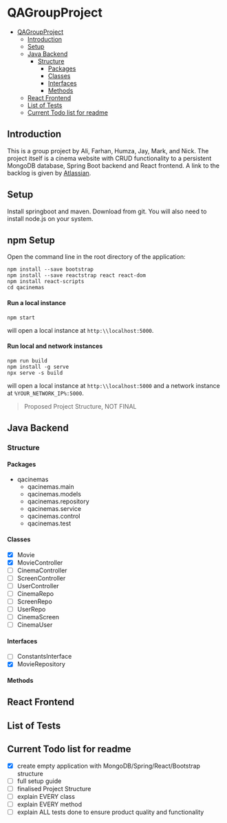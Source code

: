 # QAGroupProject

- [QAGroupProject](#qagroupproject)
  * [Introduction](#introduction)
  * [Setup](#setup)
  * [Java Backend](#java-backend)
    + [Structure](#structure)
      - [Packages](#packages)
      - [Classes](#classes)
      - [Interfaces](#interfaces)
      - [Methods](#methods)
  * [React Frontend](#react-frontend)
  * [List of Tests](#list-of-tests)
  * [Current Todo list for readme](#current-todo-list-for-readme)

## Introduction
This is a group project by Ali, Farhan, Humza, Jay, Mark, and Nick. The project itself is a cinema website with CRUD functionality to a persistent MongoDB database, Spring Boot backend and React frontend. A link to the backlog is given by [Atlassian](https://qacacademypurple.atlassian.net/secure/RapidBoard.jspa?rapidView=29&projectKey=CL2&view=planning.nodetail&selectedIssue=CL2-5).
## Setup
Install springboot and maven. Download from git. You will also need to install node.js on your system.
## npm Setup
Open the command line in the root directory of the application:
```
npm install --save bootstrap
npm install --save reactstrap react react-dom
npm install react-scripts
cd qacinemas
```
#### Run a local instance
```
npm start
```
will open a local instance at `http:\\localhost:5000`. 
#### Run local and network instances
```
npm run build
npm install -g serve
npx serve -s build
```
will open a local instance at `http:\\localhost:5000` and a network instance at `%YOUR_NETWORK_IP%:5000`.
> Proposed Project Structure, NOT FINAL
## Java Backend
### Structure
#### Packages
* qacinemas
  * qacinemas.main
  * qacinemas.models
  * qacinemas.repository
  * qacinemas.service
  * qacinemas.control
  * qacinemas.test
#### Classes
* [x] Movie
* [x] MovieController
* [ ] CinemaController
* [ ] ScreenController
* [ ] UserController
* [ ] CinemaRepo
* [ ] ScreenRepo
* [ ] UserRepo
* [ ] CinemaScreen
* [ ] CinemaUser
#### Interfaces
* [ ] ConstantsInterface
* [x] MovieRepository
#### Methods
## React Frontend
## List of Tests
## Current Todo list for readme
- [x] create empty application with MongoDB/Spring/React/Bootstrap structure
- [ ] full setup guide
- [ ] finalised Project Structure
- [ ] explain EVERY class
- [ ] explain EVERY method
- [ ] explain ALL tests done to ensure product quality and functionality
